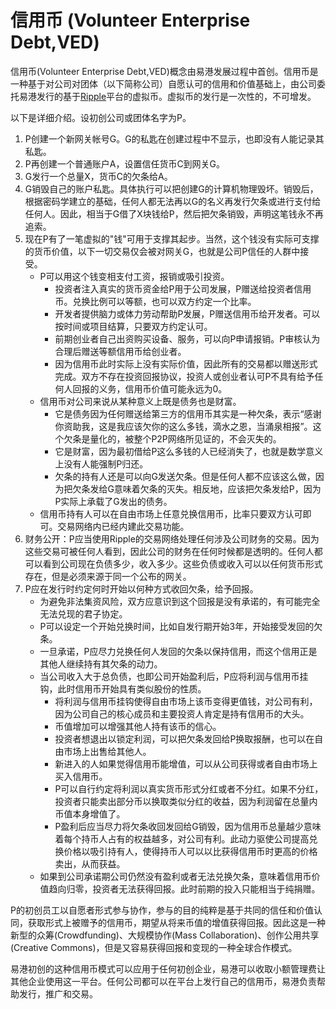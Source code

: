 信用币 (Volunteer Enterprise Debt,VED)
==========

信用币(Volunteer Enterprise Debt,VED)概念由易港发展过程中首创。信用币是一种基于对公司对团体（以下简称公司）自愿认可的信用和价值基础上，由公司委托易港发行的基于[Ripple](https://ripple.com)平台的虚拟币。虚拟币的发行是一次性的，不可增发。

以下是详细介绍。设初创公司或团体名字为P。

1. P创建一个新网关帐号G。G的私匙在创建过程中不显示，也即没有人能记录其私匙。
1. P再创建一个普通账户A，设置信任货币C到网关G。
1. G发行一个总量X，货币C的欠条给A。
1. G销毁自己的账户私匙。具体执行可以把创建G的计算机物理毁坏。销毁后，根据密码学建立的基础，任何人都无法再以G的名义再发行欠条或进行支付给任何人。因此，相当于G借了X块钱给P，然后把欠条销毁，声明这笔钱永不再追索。
1. 现在P有了一笔虚拟的"钱"可用于支撑其起步。当然，这个钱没有实际可支撑的货币价值，以下一切交易仅会被对网关G，也就是公司P信任的人群中接受。
	* P可以用这个钱变相支付工资，报销或吸引投资。
		* 投资者注入真实的货币资金给P用于公司发展，P赠送给投资者信用币。兑换比例可以等额，也可以双方约定一个比率。
		* 开发者提供脑力或体力劳动帮助P发展，P赠送信用币给开发者。可以按时间或项目结算，只要双方约定认可。
		* 前期创业者自己出资购买设备、服务，可以向P申请报销。P审核认为合理后赠送等额信用币给创业者。
		* 因为信用币此时实际上没有实际价值，因此所有的交易都以赠送形式完成。双方不存在投资回报协议，投资人或创业者认可P不具有给予任何人回报的义务，信用币价值可能永远为0。
	* 信用币对公司来说从某种意义上既是债务也是财富。
		* 它是债务因为任何赠送给第三方的信用币其实是一种欠条，表示“感谢你资助我，这是我应该欠你的这么多钱，滴水之恩，当涌泉相报”。这个欠条是量化的，被整个P2P网络所见证的，不会灭失的。
		* 它是财富，因为最初借给P这么多钱的人已经消失了，也就是数学意义上没有人能强制P归还。
		* 欠条的持有人还是可以向G发送欠条。但是任何人都不应该这么做，因为把欠条发给G意味着欠条的灭失。相反地，应该把欠条发给P，因为P实际上承载了G发出的债务。
	* 信用币持有人可以在自由市场上任意兑换信用币，比率只要双方认可即可。交易网络内已经内建此交易功能。
1. 财务公开：P应当使用Ripple的交易网络处理任何涉及公司财务的交易。因为这些交易可被任何人看到，因此公司的财务在任何时候都是透明的。任何人都可以看到公司现在负债多少，收入多少。这些负债或收入可以以任何货币形式存在，但是必须来源于同一个公布的网关。
1. P应在发行时约定何时开始以何种方式收回欠条，给予回报。
	* 为避免非法集资风险，双方应意识到这个回报是没有承诺的，有可能完全无法兑现的君子协定。
	* P可以设定一个开始兑换时间，比如自发行期开始3年，开始接受发回的欠条。
	* 一旦承诺，P应尽力兑换任何人发回的欠条以保持信用，而这个信用正是其他人继续持有其欠条的动力。
	* 当公司收入大于总负债，也即公司开始盈利后，P应将利润与信用币挂钩，此时信用币开始具有类似股份的性质。
		* 将利润与信用币挂钩使得自由市场上该币变得更值钱，对公司有利，因为公司自己的核心成员和主要投资人肯定是持有信用币的大头。
		* 币值增加可以增强其他人持有该币的信心。
		* 投资者想退出以锁定利润，可以把欠条发回给P换取报酬，也可以在自由市场上出售给其他人。
		* 新进入的人如果觉得信用币能增值，可以从公司获得或者自由市场上买入信用币。
		* P可以自行约定将利润以真实货币形式分红或者不分红。如果不分红，投资者只能卖出部分币以换取类似分红的收益，因为利润留在总量内币值本身增值了。
		* P盈利后应当尽力将欠条收回发回给G销毁，因为信用币总量越少意味着每个持币人占有的权益越多，对公司有利。此动力驱使公司提高兑换价格以吸引持有人，使得持币人可以以比获得信用币时更高的价格卖出，从而获益。
	* 如果到公司承诺期公司仍然没有盈利或者无法兑换欠条，意味着信用币价值趋向归零，投资者无法获得回报。此时前期的投入只能相当于纯捐赠。

P的初创员工以自愿者形式参与协作，参与的目的纯粹是基于共同的信任和价值认同，获取形式上被赠予的信用币，期望从将来币值的增值获得回报。因此这是一种新型的众筹(Crowdfunding)、大规模协作(Mass Collaboration)、创作公用共享(Creative Commons)，但是又容易获得回报和变现的一种全球合作模式。

易港初创的这种信用币模式可以应用于任何初创企业，易港可以收取小额管理费让其他企业使用这一平台。任何公司都可以在平台上发行自己的信用币，易港负责帮助发行，推广和交易。

